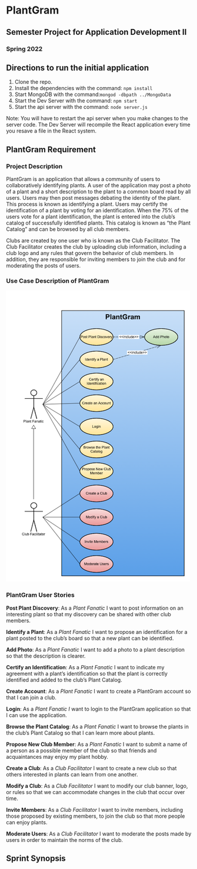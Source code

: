 # PlantGram
## Semester Project for Application Development II
### Spring 2022

## Directions to run the initial application
1.  Clone the repo.
2.  Install the dependencies with the command: `npm install`
3.  Start MongoDB with the command:`mongod -dbpath ../MongoData`
4.  Start the Dev Server with the command: `npm start`
5.  Start the api server with the command: `node server.js`

Note: You will have to restart the api server when you make changes to the server code.  The Dev Server will recompile the React application
every time you resave a file in the React system.

## PlantGram Requirement
### Project Description
PlantGram is an application that allows a community of users to collaboratively identifying plants.  A user of the application may post a photo of a plant and a short description to the plant to a common board read by all users.  Users may then post messages debating the identity of the plant.  This process is known as identifying a plant.  Users may certify the identification of a plant by voting for an identification.  When the 75% of the users vote for a plant identification, the plant is entered into the club’s catalog of successfully identified plants.  This catalog is known as “the Plant Catalog” and can be browsed by all club members.

Clubs are created by one user who is known as the Club Facilitator.  The Club Facilitator creates the club by uploading club information, including a club logo and any rules that govern the behavior of club members.  In addition, they are responsible for inviting members to join the club and for moderating the posts of users.  

### Use Case Description of PlantGram
![PlantGram Use Case Description](README/plantgram_initial_use_case.png)

### PlantGram User Stories
**Post Plant Discovery**: As a *Plant Fanatic* I want to post information on an interesting plant  so that my discovery can be shared with other club members.

**Identify a Plant**: As a *Plant Fanatic* I want to propose an identification for a plant posted to the club’s board so that a new plant can be identified.

**Add Photo**:  As a *Plant Fanatic* I want to add a photo to a plant description so that the description is clearer.

**Certify an Identification**:  As a *Plant Fanatic* I want to indicate my agreement with a plant’s identification so that the plant is correctly identified and added to the club’s Plant Catalog.

**Create Account**: As a *Plant Fanatic* I want to create a PlantGram account so that I can join a club.

**Login**:  As a *Plant Fanatic I* want to login to the PlantGram application so that I can use the application.

**Browse the Plant Catalog**:  As a *Plant Fanatic* I want to browse the plants in the club’s Plant Catalog so that I can learn more about plants.

**Propose New Club Member**:  As a *Plant Fanatic* I want to submit a name of a person as a possible member of the club so that friends and acquaintances may enjoy my plant hobby.

**Create a Club**:  As a *Club Facilitator* I want to create a new club so that others interested in plants can learn from one another.

**Modify a Club**:  As a *Club Facilitator* I want to modify our club banner, logo, or rules so that we can accommodate changes in the club that occur over time.

**Invite Members**:  As a *Club Facilitator* I want to invite members, including those proposed by existing members, to join the club so that more people can enjoy plants.

**Moderate Users**:  As a *Club Facilitator* I want to moderate the posts made by users in order to maintain the norms of the club.

## Sprint Synopsis
